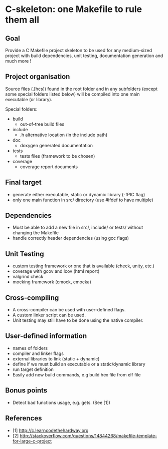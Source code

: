 C-skeleton: one Makefile to rule them all
=========================================

Goal
----

Provide a C Makefile project skeleton to be used for any medium-sized project with build
dependencies, unit testing, documentation generation and much more !

Project organisation
--------------------
Source files (.[hcs]) found in the root folder and in any subfolders (except some special folders listed below) will be compiled into one main executable (or library).

Special folders:
+ build
    * out-of-tree build files
+ include
    * .h alternative location (in the include path)
+ doc
    * doxygen generated documentation
+ tests
    * tests files (framework to be chosen)
+ coverage
    * coverage report documents

Final target
------------
+ generate either executable, static or dynamic library (-fPIC flag)
+ only one main function in src/ directory (use #ifdef to have multiple)

Dependencies
------------
+ Must be able to add a new file in src/, include/ or tests/ without changing the Makefile
+ handle correctly header dependencies (using gcc flags)

Unit Testing
------------
+ custom testing framework or one that is available (check, unity, etc.)
+ coverage with gcov and lcov (html report)
+ valgrind check
+ mocking framework (cmock, cmocka)

Cross-compiling
---------------
+ A cross-compiler can be used with user-defined flags.
+ A custom linker script can be used.
+ Unit testing may still have to be done using the native compiler.

User-defined information
------------------------
+ names of folders
+ compiler and linker flags
+ external libraries to link (static + dynamic)
+ define if we must build an executable or a static/dynamic library
+ run target definition
+ Easily add new build commands, e.g build hex file from elf file

Bonus points
------------
+ Detect bad functions usage, e.g. gets. (See [1])

References
----------
+ [1] http://c.learncodethehardway.org
+ [2] http://stackoverflow.com/questions/14844268/makefile-template-for-large-c-project
